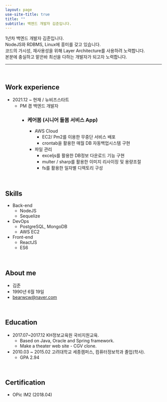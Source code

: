```yaml
---
layout: page
use-site-title: true
title: ""
subtitle: 백엔드 개발자 김준입니다.
---
```


1년차 백엔드 개발자 김준입니다.<br/>
NodeJS와 RDBMS, Linux에 흥미를 갖고 있습니다.<br/>
코드의 가시성, 재사용성을 위해 Layer Architecture를 사용하려 노력합니다.<br/>
본분에 충실하고 맡은바 최선을 다하는 개발자가 되고자 노력합니다.

---

<br/>

## Work experience
- 2021.12 ~ 현재 / 뉴비즈스타트
	- PM 겸 백엔드 개발자   
		- ### 케어봄 (시니어 돌봄 서비스 App)
			- AWS Cloud
				- EC2/ Pm2를 이용한 무중단 서비스 배포
				- crontab을 활용한 매월 DB 자동백업시스템 구현
			- 파일 관리
				- exceljs를 활용한 DB정보 다운로드 기능 구현
				- multer / sharp를 활용한 이미지 리사이징 및 용량조절
				- fs를 활용한 일자별 디렉토리 구성

<br/>

## Skills
- Back-end
  - NodeJS
  - Sequelize
- DevOps
  - PostgreSQL, MongoDB
  - AWS EC2
- Front-end
  - ReactJS
  - ES6

<br/>

## About me
- 김준 
- 1990년 6월 19일
- bearwcw@naver.com

<br/>

## Education
- 2017.07~2017.12 KH정보교육원 국비지원교육.
  - Based on Java, Oracle and  Spring framework.
  - Make a theater web site - CGV clone.
- 2010.03 ~ 2015.02 고려대학교 세종캠퍼스, 컴퓨터정보학과 졸업(학사). 
  - GPA 2.94

<br/>

## Certification
- OPic IM2 (2018.04)





<!-- index.md -> index.html로 바꾸고 시작해라
---
layout: page
title: About me
subtitle: ""
permalink: "aboutme"
--- 

---
layout: page
title: Jun
subtitle: Way to be gorgeous developer
---

<div class="posts-list"> 
  {% for post in paginator.posts %}
  <article class="post-preview">
    <a href="{{ post.url | prepend: site.baseurl }}">
	  <h2 class="post-title">{{ post.title }}</h2>

	  {% if post.subtitle %}
	  <h3 class="post-subtitle">
	    {{ post.subtitle }}
	  </h3>
	  {% endif %}
    </a>

    <p class="post-meta">
      Posted on {{ post.date | date: "%B %-d, %Y" }}
    </p>

    <div class="post-entry-container">
      {% if post.image %}
      <div class="post-image">
        <a href="{{ post.url | prepend: site.baseurl }}">
          <img src="{{ post.image }}">
        </a>
      </div>
      {% endif %}
      <div class="post-entry">
        {{ post.excerpt | strip_html | xml_escape | truncatewords: site.excerpt_length }}
        {% assign excerpt_word_count = post.excerpt | number_of_words %}
        {% if post.content != post.excerpt or excerpt_word_count > site.excerpt_length %}
          <a href="{{ post.url | prepend: site.baseurl }}" class="post-read-more">[Read&nbsp;More]</a>
        {% endif %}
      </div>
    </div>

    {% if post.tags.size > 0 %}
    <div class="blog-tags">
      Tags:
      {% if site.link-tags %}
      {% for tag in post.tags %}
      <a href="{{ site.baseurl }}/tag/{{ tag }}">{{ tag }}</a>
      {% endfor %}
      {% else %}
        {{ post.tags | join: ", " }}
      {% endif %}
    </div>
    {% endif %}

   </article>
  {% endfor %}
</div>

{% if paginator.total_pages > 1 %}
<ul class="pager main-pager">
  {% if paginator.previous_page %}
  <li class="previous">
    <a href="{{ paginator.previous_page_path | prepend: site.baseurl | replace: '//', '/' }}">&larr; Newer Posts</a>
  </li>
  {% endif %}
  {% if paginator.next_page %}
  <li class="next">
    <a href="{{ paginator.next_page_path | prepend: site.baseurl | replace: '//', '/' }}">Older Posts &rarr;</a>
  </li>
  {% endif %}
</ul>
{% endif %}
-->
